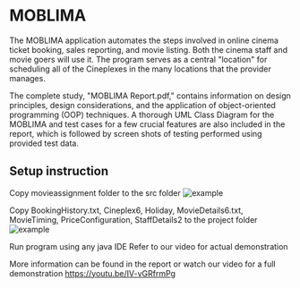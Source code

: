 # MOBLIMA
The MOBLIMA application automates the steps involved in online cinema ticket booking, sales reporting, and movie listing. Both the cinema staff and movie goers will use it. The program serves as a central "location" for scheduling all of the Cineplexes in the many locations that the provider manages.

The complete study, "MOBLIMA Report.pdf," contains information on design principles, design considerations, and the application of object-oriented programming (OOP) techniques. A thorough UML Class Diagram for the MOBLIMA and test cases for a few crucial features are also included in the report, which is followed by screen shots of testing performed using provided test data.


## Setup instruction
Copy movieassignment folder to the src folder ![example](https://github.com/Yixian17/hello-world/blob/main/Screenshot%202022-11-12%20213752.png)

Copy BookingHistory.txt, Cineplex6, Holiday, MovieDetails6.txt, MovieTiming, PriceConfiguration, StaffDetails2 to the project folder
![example](https://github.com/Yixian17/hello-world/blob/main/Screenshot%202022-11-13%20161459.png)

Run program using any java IDE
Refer to our video for actual demonstration


More information can be found in the report or watch our video for a full demonstration
https://youtu.be/IV-vGRfrmPg

